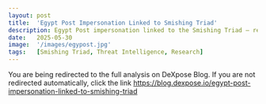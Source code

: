 ```yaml
---
layout: post
title:  'Egypt Post Impersonation Linked to Smishing Triad'
description: Egypt Post impersonation linked to the Smishing Triad — research published on DeXpose blog.
date:   2025-05-30
image:  '/images/egypost.jpg'
tags:   [Smishing Triad, Threat Intelligence, Research]
---
```


<html>
  <head>
    <meta http-equiv="refresh" content="3; url=https://blog.dexpose.io/egypt-post-impersonation-linked-to-smishing-triad">
  </head>
  <body>
    <p>You are being redirected to the full analysis on DeXpose Blog. If you are not redirected automatically, click the link <a href="https://blog.dexpose.io/egypt-post-impersonation-linked-to-smishing-triad" target="_blank" rel="noopener noreferrer">https://blog.dexpose.io/egypt-post-impersonation-linked-to-smishing-triad</a></p>
  </body>
</html>
